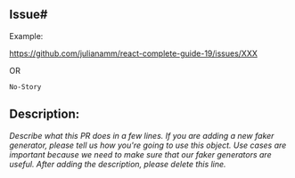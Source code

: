 Issue#
------

Example:

https://github.com/julianamm/react-complete-guide-19/issues/XXX

OR

`No-Story`

Description:
------
*Describe what this PR does in a few lines. If you are adding a new faker generator, please tell us how you're going to use this object. Use cases are important because we need to make sure that our faker generators are useful. After adding the description, please delete this line.*
